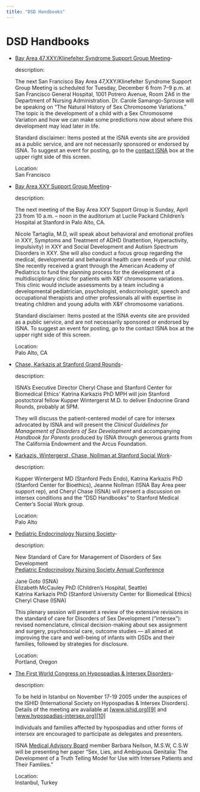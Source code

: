 ```yaml
---
title: "DSD Handbooks"
---
```


# DSD Handbooks

*   [Bay Area 47,XXY/Klinefelter Syndrome Support Group Meeting][1]\-
    
    description:  
    
    The next San Francisco Bay Area 47,XXY/Klinefelter Syndrome Support Group Meeting is scheduled for Tuesday, December 6 from 7–9 p.m. at San Francisco General Hospital, 1001 Potrero Avenue, Room 2A6 in the Department of Nursing Administration. Dr. Carole Samango-Sprouse will be speaking on “The Natural History of Sex Chromosome Variations.” The topic is the development of a child with a Sex Chromosome Variation and how we can make some predictions now about where this development may lead later in life.
    
    Standard disclaimer: Items posted at the ISNA events site are provided as a public service, and are not necessarily sponsored or endorsed by ISNA. To suggest an event for posting, go to the [contact ISNA][2] box at the upper right side of this screen.
    
    Location:  
    San Francisco
    
*   [Bay Area XXY Support Group Meeting][3]\-
    
    description:  
    
    The next meeting of the Bay Area XXY Support Group is Sunday, April 23 from 10 a.m. – noon in the auditorium at Lucile Packard Children’s Hospital at Stanford in Palo Alto, CA.  
      
    Nicole Tartaglia, M.D, will speak about behavioral and emotional profiles in XXY, Symptoms and Treatment of ADHD (Inattention, Hyperactivity, Impulsivity) in XXY and Social Development and Autism Spectrum Disorders in XXY. She will also conduct a focus group regarding the medical, developmental and behavioral health care needs of your child. She recently received a grant through the American Academy of Pediatrics to fund the planning process for the development of a multidisciplinary clinic for patients with X&Y chromosome variations. This clinic would include assessments by a team including a developmental pediatrician, psychologist, endocrinologist, speech and occupational therapists and other professionals all with expertise in treating children and young adults with X&Y chromosome variations.  
      
    Standard disclaimer: Items posted at the ISNA events site are provided as a public service, and are not necessarily sponsored or endorsed by ISNA. To suggest an event for posting, go to the contact ISNA box at the upper right side of this screen.
    
    Location:  
    Palo Alto, CA
    
*   [Chase, Karkazis at Stanford Grand Rounds][4]\-
    
    description:  
    
    ISNA’s Executive Director Cheryl Chase and Stanford Center for Biomedical Ethics’ Katrina Karkazis PhD MPH will join Stanford postoctoral fellow Kupper Wintergerst M.D. to deliver Endocrine Grand Rounds, probably at 5PM.
    
    They will discuss the patient-centered model of care for intersex advocated by ISNA and will present the _Clinical Guidelines for Management of Disorders of Sex Development_ and accompanying _Handbook for Parents_ produced by ISNA through generous grants from The California Endowment and the Arcus Foundation.
    
*   [Karkazis, Wintergerst, Chase, Nollman at Stanford Social Work][5]\-
    
    description:  
    
    Kupper Wintergerst MD (Stanford Peds Endo), Katrina Karkazis PhD (Stanford Center for Bioethics), Jeanne Nollman (ISNA Bay Area peer support rep), and Cheryl Chase (ISNA) will present a discussion on intersex conditions and the “DSD Handbooks” to Stanford Medical Center’s Social Work group.
    
    Location:  
    Palo Alto
    
*   [Pediatric Endocrinology Nursing Society][6]\-
    
    description:  
    
    New Standard of Care for Management of Disorders of Sex Development  
    [Pediatric Endocrinology Nursing Society Annual Conference][7]
    
    Jane Goto (ISNA)  
    Elizabeth McCauley PhD (Children’s Hospital, Seattle)  
    Katrina Karkazis PhD (Stanford University Center for Biomedical Ethics)  
    Cheryl Chase (ISNA)
    
    This plenary session will present a review of the extensive revisions in the standard of care for Disorders of Sex Development (“intersex”): revised nomenclature, clinical decision-making about sex assignment and surgery, psychosocial care, outcome studies — all aimed at improving the care and well-being of infants with DSDs and their families, followed by strategies for disclosure.
    
    Location:  
    Portland, Oregon
    
*   [The First World Congress on Hypospadias & Intersex Disorders][8]\-
    
    description:  
    
    To be held in Istanbul on November 17-19 2005 under the auspices of the ISHID (International Society on Hypospadias & Intersex Disorders). Details of the meeting are available at [www.ishid.org][9] and [www.hypospadias-intersex.org][10]
    
    Individuals and families affected by hypospadias and other forms of intersex are encouraged to participate as delegates and presenters.
    
    ISNA [Medical Advisory Board][11] member Barbara Neilson, M.S.W, C.S.W will be presenting her paper “Sex, Lies, and Ambiguous Genitalia: The Development of a Truth Telling Model for Use with Intersex Patients and Their Families.”
    
    Location:  
    Instanbul, Turkey
    

[1]: /node/984
[2]: /about/contact
[3]: /node/1021
[4]: /node/1000
[5]: /node/1064
[6]: /node/1108
[7]: http://www.pens.org/all.php?l=conventions&w=1024
[8]: /node/853
[9]: http://www.ishid.org/
[10]: http://www.hypospadias-intersex.org
[11]: http://www.isna.org/about/medicalboard/
